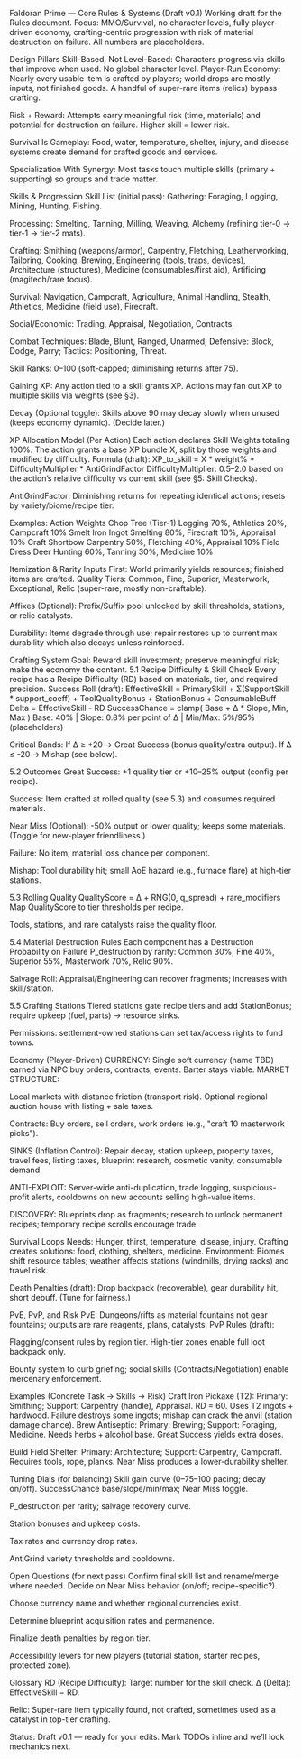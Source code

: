 Faldoran Prime — Core Rules & Systems (Draft v0.1) Working draft for the Rules document. Focus: MMO/Survival, no character levels, fully player-driven economy, crafting-centric progression with risk of material destruction on failure. All numbers are placeholders.

Design Pillars Skill-Based, Not Level-Based: Characters progress via skills that improve when used. No global character level.
Player-Run Economy: Nearly every usable item is crafted by players; world drops are mostly inputs, not finished goods. A handful of super-rare items (relics) bypass crafting.

Risk + Reward: Attempts carry meaningful risk (time, materials) and potential for destruction on failure. Higher skill = lower risk.

Survival Is Gameplay: Food, water, temperature, shelter, injury, and disease systems create demand for crafted goods and services.

Specialization With Synergy: Most tasks touch multiple skills (primary + supporting) so groups and trade matter.

Skills & Progression Skill List (initial pass):
Gathering: Foraging, Logging, Mining, Hunting, Fishing.

Processing: Smelting, Tanning, Milling, Weaving, Alchemy (refining tier-0 → tier-1 → tier-2 mats).

Crafting: Smithing (weapons/armor), Carpentry, Fletching, Leatherworking, Tailoring, Cooking, Brewing, Engineering (tools, traps, devices), Architecture (structures), Medicine (consumables/first aid), Artificing (magitech/rare focus).

Survival: Navigation, Campcraft, Agriculture, Animal Handling, Stealth, Athletics, Medicine (field use), Firecraft.

Social/Economic: Trading, Appraisal, Negotiation, Contracts.

Combat Techniques: Blade, Blunt, Ranged, Unarmed; Defensive: Block, Dodge, Parry; Tactics: Positioning, Threat.

Skill Ranks: 0–100 (soft-capped; diminishing returns after 75).

Gaining XP: Any action tied to a skill grants XP. Actions may fan out XP to multiple skills via weights (see §3).

Decay (Optional toggle): Skills above 90 may decay slowly when unused (keeps economy dynamic). (Decide later.)

XP Allocation Model (Per Action) Each action declares Skill Weights totaling 100%. The action grants a base XP bundle X, split by those weights and modified by difficulty. Formula (draft): XP_to_skill = X * weight% * DifficultyMultiplier * AntiGrindFactor
DifficultyMultiplier: 0.5–2.0 based on the action’s relative difficulty vs current skill (see §5: Skill Checks).

AntiGrindFactor: Diminishing returns for repeating identical actions; resets by variety/biome/recipe tier.

Examples: Action Weights Chop Tree (Tier-1) Logging 70%, Athletics 20%, Campcraft 10% Smelt Iron Ingot Smelting 80%, Firecraft 10%, Appraisal 10% Craft Shortbow Carpentry 50%, Fletching 40%, Appraisal 10% Field Dress Deer Hunting 60%, Tanning 30%, Medicine 10%

Itemization & Rarity Inputs First: World primarily yields resources; finished items are crafted.
Quality Tiers: Common, Fine, Superior, Masterwork, Exceptional, Relic (super-rare, mostly non-craftable).

Affixes (Optional): Prefix/Suffix pool unlocked by skill thresholds, stations, or relic catalysts.

Durability: Items degrade through use; repair restores up to current max durability which also decays unless reinforced.

Crafting System Goal: Reward skill investment; preserve meaningful risk; make the economy the content. 5.1 Recipe Difficulty & Skill Check Every recipe has a Recipe Difficulty (RD) based on materials, tier, and required precision. Success Roll (draft): EffectiveSkill = PrimarySkill + Σ(SupportSkill * support_coeff) + ToolQualityBonus + StationBonus + ConsumableBuff Delta = EffectiveSkill - RD SuccessChance = clamp( Base + Δ * Slope, Min, Max )
Base: 40% | Slope: 0.8% per point of Δ | Min/Max: 5%/95% (placeholders)

Critical Bands: If Δ ≥ +20 → Great Success (bonus quality/extra output). If Δ ≤ -20 → Mishap (see below).

5.2 Outcomes Great Success: +1 quality tier or +10–25% output (config per recipe).

Success: Item crafted at rolled quality (see 5.3) and consumes required materials.

Near Miss (Optional): -50% output or lower quality; keeps some materials. (Toggle for new-player friendliness.)

Failure: No item; material loss chance per component.

Mishap: Tool durability hit; small AoE hazard (e.g., furnace flare) at high-tier stations.

5.3 Rolling Quality QualityScore = Δ + RNG(0, q_spread) + rare_modifiers Map QualityScore to tier thresholds per recipe.

Tools, stations, and rare catalysts raise the quality floor.

5.4 Material Destruction Rules Each component has a Destruction Probability on Failure P_destruction by rarity: Common 30%, Fine 40%, Superior 55%, Masterwork 70%, Relic 90%.

Salvage Roll: Appraisal/Engineering can recover fragments; increases with skill/station.

5.5 Crafting Stations Tiered stations gate recipe tiers and add StationBonus; require upkeep (fuel, parts) → resource sinks.

Permissions: settlement-owned stations can set tax/access rights to fund towns.

Economy (Player-Driven) CURRENCY: Single soft currency (name TBD) earned via NPC buy orders, contracts, events. Barter stays viable.
MARKET STRUCTURE:

Local markets with distance friction (transport risk). Optional regional auction house with listing + sale taxes.

Contracts: Buy orders, sell orders, work orders (e.g., "craft 10 masterwork picks").

SINKS (Inflation Control): Repair decay, station upkeep, property taxes, travel fees, listing taxes, blueprint research, cosmetic vanity, consumable demand.

ANTI-EXPLOIT: Server-wide anti-duplication, trade logging, suspicious-profit alerts, cooldowns on new accounts selling high-value items.

DISCOVERY: Blueprints drop as fragments; research to unlock permanent recipes; temporary recipe scrolls encourage trade.

Survival Loops Needs: Hunger, thirst, temperature, disease, injury. Crafting creates solutions: food, clothing, shelters, medicine.
Environment: Biomes shift resource tables; weather affects stations (windmills, drying racks) and travel risk.

Death Penalties (draft): Drop backpack (recoverable), gear durability hit, short debuff. (Tune for fairness.)

PvE, PvP, and Risk PvE: Dungeons/rifts as material fountains not gear fountains; outputs are rare reagents, plans, catalysts.
PvP Rules (draft):

Flagging/consent rules by region tier. High-tier zones enable full loot backpack only.

Bounty system to curb griefing; social skills (Contracts/Negotiation) enable mercenary enforcement.

Examples (Concrete Task → Skills → Risk) Craft Iron Pickaxe (T2): Primary: Smithing; Support: Carpentry (handle), Appraisal. RD = 60. Uses T2 ingots + hardwood. Failure destroys some ingots; mishap can crack the anvil (station damage chance).
Brew Antiseptic: Primary: Brewing; Support: Foraging, Medicine. Needs herbs + alcohol base. Great Success yields extra doses.

Build Field Shelter: Primary: Architecture; Support: Carpentry, Campcraft. Requires tools, rope, planks. Near Miss produces a lower-durability shelter.

Tuning Dials (for balancing) Skill gain curve (0–75–100 pacing; decay on/off).
SuccessChance base/slope/min/max; Near Miss toggle.

P_destruction per rarity; salvage recovery curve.

Station bonuses and upkeep costs.

Tax rates and currency drop rates.

AntiGrind variety thresholds and cooldowns.

Open Questions (for next pass) Confirm final skill list and rename/merge where needed.
Decide on Near Miss behavior (on/off; recipe-specific?).

Choose currency name and whether regional currencies exist.

Determine blueprint acquisition rates and permanence.

Finalize death penalties by region tier.

Accessibility levers for new players (tutorial station, starter recipes, protected zone).

Glossary RD (Recipe Difficulty): Target number for the skill check.
Δ (Delta): EffectiveSkill − RD.

Relic: Super-rare item typically found, not crafted, sometimes used as a catalyst in top-tier crafting.

Status: Draft v0.1 — ready for your edits. Mark TODOs inline and we’ll lock mechanics next.
